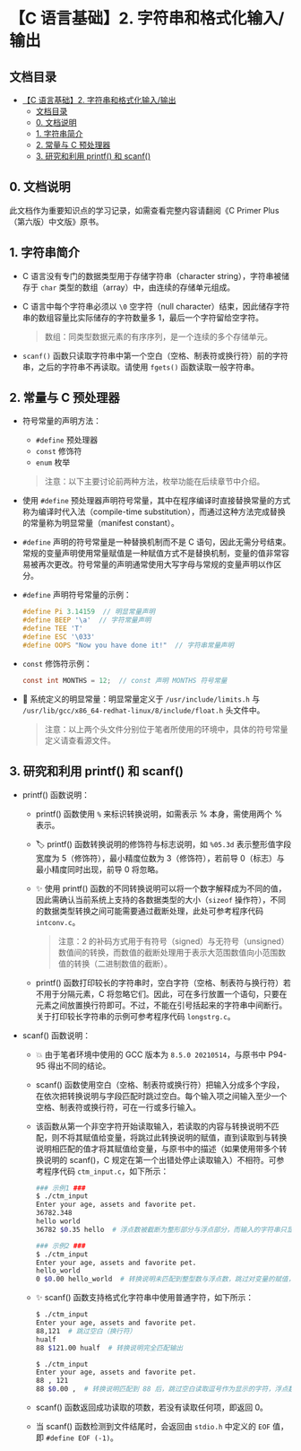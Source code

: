# 【C 语言基础】2. 字符串和格式化输入/输出

## 文档目录
- [【C 语言基础】2. 字符串和格式化输入/输出](#c-语言基础2-字符串和格式化输入输出)
  - [文档目录](#文档目录)
  - [0. 文档说明](#0-文档说明)
  - [1. 字符串简介](#1-字符串简介)
  - [2. 常量与 C 预处理器](#2-常量与-c-预处理器)
  - [3. 研究和利用 printf() 和 scanf()](#3-研究和利用-printf-和-scanf)

## 0. 文档说明

此文档作为重要知识点的学习记录，如需查看完整内容请翻阅《C Primer Plus（第六版）中文版》原书。

## 1. 字符串简介

- C 语言没有专门的数据类型用于存储字符串（character string），字符串被储存于 `char` 类型的数组（array）中，由连续的存储单元组成。
- C 语言中每个字符串必须以 `\0` 空字符（null character）结束，因此储存字符串的数组容量比实际储存的字符数量多 1，最后一个字符留给空字符。

  > 数组：同类型数据元素的有序序列，是一个连续的多个存储单元。

- `scanf()` 函数只读取字符串中第一个空白（空格、制表符或换行符）前的字符串，之后的字符串不再读取。请使用 `fgets()` 函数读取一般字符串。

## 2. 常量与 C 预处理器

- 符号常量的声明方法：
  - `#define` 预处理器
  - `const` 修饰符
  - `enum` 枚举

  > 注意：以下主要讨论前两种方法，枚举功能在后续章节中介绍。

- 使用 `#define` 预处理器声明符号常量，其中在程序编译时直接替换常量的方式称为编译时代入法（compile-time substitution），而通过这种方法完成替换的常量称为明显常量（manifest constant）。
- `#define` 声明的符号常量是一种替换机制而不是 C 语句，因此无需分号结束。常规的变量声明使用常量赋值是一种赋值方式不是替换机制，变量的值非常容易被再次更改。符号常量的声明通常使用大写字母与常规的变量声明以作区分。
- `#define` 声明符号常量的示例：

  ```c
  #define Pi 3.14159  // 明显常量声明
  #define BEEP '\a'  // 字符常量声明
  #define TEE 'T'
  #define ESC '\033'
  #define OOPS "Now you have done it!"  // 字符串常量声明
  ```

- `const` 修饰符示例：

  ```c
  const int MONTHS = 12;  // const 声明 MONTHS 符号常量
  ```

- 💪 系统定义的明显常量：明显常量定义于 `/usr/include/limits.h` 与 `/usr/lib/gcc/x86_64-redhat-linux/8/include/float.h` 头文件中。

  > 注意：以上两个头文件分别位于笔者所使用的环境中，具体的符号常量定义请查看源文件。

## 3. 研究和利用 printf() 和 scanf()

- printf() 函数说明：
  - printf() 函数使用 `%` 来标识转换说明，如需表示 % 本身，需使用两个 % 表示。
  - 🏷 printf() 函数转换说明的修饰符与标志说明，如 `%05.3d` 表示整形值字段宽度为 5（修饰符），最小精度位数为 3（修饰符），若前导 0（标志）与最小精度同时出现，前导 0 将忽略。
  - ✨ 使用 printf() 函数的不同转换说明可以将一个数字解释成为不同的值，因此需确认当前系统上支持的各数据类型的大小（`sizeof` 操作符），不同的数据类型转换之间可能需要通过截断处理，此处可参考程序代码 `intconv.c`。

    > 注意：2 的补码方式用于有符号（signed）与无符号（unsigned）数值间的转换，而数值的截断处理用于表示大范围数值向小范围数值的转换（二进制数值的截断）。

  - printf() 函数打印较长的字符串时，空白字符（空格、制表符与换行符）若不用于分隔元素，C 将忽略它们。因此，可在多行放置一个语句，只要在元素之间放置换行符即可。不过，不能在引号括起来的字符串中间断行。关于打印较长字符串的示例可参考程序代码 `longstrg.c`。
- scanf() 函数说明：
  - 💥 由于笔者环境中使用的 GCC 版本为 `8.5.0 20210514`，与原书中 P94-95 得出不同的结论。
  - scanf() 函数使用空白（空格、制表符或换行符）把输入分成多个字段，在依次把转换说明与字段匹配时跳过空白。每个输入项之间输入至少一个空格、制表符或换行符，可在一行或多行输入。
  - 该函数从第一个非空字符开始读取输入，若读取的内容与转换说明不匹配，则不将其赋值给变量，将跳过此转换说明的赋值，直到读取到与转换说明相匹配的值才将其赋值给变量，与原书中的描述（如果使用带多个转换说明的 scanf()，C 规定在第一个出错处停止读取输入）不相符。可参考程序代码 `ctm_input.c`，如下所示：

    ```bash
    ### 示例1 ###
    $ ./ctm_input
    Enter your age, assets and favorite pet.
    36782.348
    hello world
    36782 $0.35 hello  # 浮点数被截断为整形部分与浮点部分，而输入的字符串只显示下一个空格之前的内容。

    ### 示例2 ###
    $ ./ctm_input
    Enter your age, assets and favorite pet.
    hello_world
    0 $0.00 hello_world  # 转换说明未匹配到整型数与浮点数，跳过对变量的赋值，因此只显示输入的字符串的内容。
    ```

  - ✨ scanf() 函数支持格式化字符串中使用普通字符，如下所示：

    ```bash
    $ ./ctm_input
    Enter your age, assets and favorite pet.
    88,121  # 跳过空白（换行符）
    hualf
    88 $121.00 hualf  # 转换说明完全匹配输出

    $ ./ctm_input
    Enter your age, assets and favorite pet.
    88 , 121
    88 $0.00 ,  # 转换说明匹配到 88 后，跳过空白读取逗号作为显示的字符，浮点数不再赋值。
    ```

  - scanf() 函数返回成功读取的项数，若没有读取任何项，即返回 0。
  - 当 scanf() 函数检测到文件结尾时，会返回由 `stdio.h` 中定义的 `EOF` 值，即 `#define EOF (-1)`。
